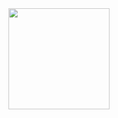 <img src= "https://github.com/KRISHA-SALIYA/getx-wether-app-/assets/149802459/ed8fc198-061e-4fe4-9847-29ba6fc198a1" width="200px">
